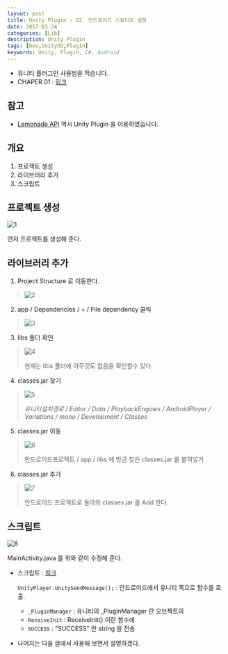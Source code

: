 ```yaml
---
layout: post
title: Unity Plugin - 02. 안드로이드 스튜디오 설정
date: 2017-03-24
categories: [Lib]
description: Unity Plugin
tags: [Dev,Unity3D,Plugin]
keywords: Unity, Plugin, C#, Android
---
```


- 유니티 플러그인 사용법을 적습니다.
- CHAPER 01 : [링크](https://kyechan99.github.io/2017/03/23/Unity-Plugin-01.%EC%9C%A0%EB%8B%88%ED%8B%B0%EC%84%A4%EC%A0%95/)

## 참고
- [Lemonade API](https://github.com/kyechan99/lemonade-android-api-unity-example) 역시 Unity Plugin 을 이용하였습니다.

## 개요
  1. 프로젝트 생성
  2. 라이브러리 추가
  3. 스크립트

## 프로젝트 생성
![1](http://postfiles15.naver.net/MjAxNzAzMjNfMTEx/MDAxNDkwMjI4MDA0NzM2.-MY5AlW1CZ4athfoZ42VBZxK9eAupzl8EapyY2uEN5gg.hyPI2GGb_GRbHEY34foE0k8z4qfdmCz4awITvzK3qPYg.PNG.kyechan99/5.PNG?type=w1)

먼저 프로젝트를 생성해 준다.


## 라이브러리 추가

1. Project Structure 로 이동한다.
  > ![2](http://postfiles8.naver.net/MjAxNzAzMjNfMjIy/MDAxNDkwMjMxNTA4MTI5.F3dfHM3W0PFNNdWC57ZSu95kwwu_lekabvvdgXv3glEg.R5mcRg3PlkQq7uAavC5_u1FYnjMXQSV0y-IBZQcZwyog.PNG.kyechan99/2.PNG?type=w1)

2. app / Dependencies / + / File dependency 클릭
  > ![3](http://postfiles3.naver.net/MjAxNzAzMjNfMTYg/MDAxNDkwMjMxNTA4NDM2.2d0MrnFOgn92srLGYVds0FKGXd-8RFnkBGceGIrX29kg.mOBxEbQfZqXEocm1vatwo9DpobUMxtmlP_T9VYEbM1Ig.PNG.kyechan99/3.PNG?type=w1)

3. libs 폴더 확인
  > ![4](http://postfiles14.naver.net/MjAxNzAzMjNfMTMy/MDAxNDkwMjMxNTA4Njk5.C_B9cVZ56EwY65lPRvKm7aCQssu_V8Ij4jtnT_Iqg4Eg.cTE7h09o985unLdH-tjj85UPWXz94WX78TgM4dSWF5gg.PNG.kyechan99/4.PNG?type=w1)
  >
  > 현재는 libs 폴더에 아무것도 없음을 확인할수 있다.

4. classes.jar 찾기
  > ![5](http://postfiles12.naver.net/MjAxNzAzMjNfNTAg/MDAxNDkwMjMxNTA4OTAw.hZZnWevtixYFmFfiKJcJ5llQwUgGMV1INmu2geLKSw4g.bK1Tx7a58Xxljy9BQhKYzIYWuTeUFadP0Tk2mZW29scg.PNG.kyechan99/5.PNG?type=w1)
  >
  > *유니티설치경로 / Editor / Data / PlaybackEngines / AndroidPlayer / Variations / mono / Development / Classes*

5. classes.jar 이동
  > ![6](http://postfiles11.naver.net/MjAxNzAzMjNfMTA3/MDAxNDkwMjMxNTA5MDk1.kxt-oHaUH8cHCVmL-n2TdHkKT4Twcbt7o6Fr44ttxkIg.zbIrMOCKh2yHCM82q1QdurkAe1UyV1nZ2BivMzrjQEcg.PNG.kyechan99/6.PNG?type=w1)
  >
  > 안드로이드프로젝트 / app / libs 에 방금 찾은 classes.jar 를 붙혀넣기

6. classes.jar 추가
  > ![7](http://postfiles14.naver.net/MjAxNzAzMjNfMjUz/MDAxNDkwMjMxNTA5MzUy.h8fefsv260fg-_ogun5JjAi5iesuMJf_QGE4Oi1xeMkg._Bk9iPFRZ6u_4MUTe6EHDOx8TihM9QEwHosCcTV4zAsg.PNG.kyechan99/7.PNG?type=w1)
  >
  > 안드로이드 프로젝트로 돌아와 classes.jar 를 Add 한다.

  ## 스크립트
  ![8](http://postfiles7.naver.net/MjAxNzAzMjNfMTY4/MDAxNDkwMjMxNTA5NzU1.6TgY4jp-5c_ryyaQP8xvaDpAAO9OuUulBYw--M42JlEg._N-8PrafQ1CXuP2JJg-giRCmDUHvARAlrOusO2MaKYsg.PNG.kyechan99/8.PNG?type=w1)

  MainActivity.java 를 위와 같이 수정해 준다.
  - 스크립트 : [링크](https://gist.github.com/kyechan99/9b2d5e402098f99fdca0cdde324cef4c)

    ```UnityPlayer.UnitySendMessage();``` : 안드로이드에서 유니티 쪽으로 함수를 호출.    
     - ```_PluginManager``` : 유니티의 _PluginManager 란 오브젝트의     
     - ```ReceiveInit``` : ReceiveInit() 이란 함수에     
     - ```SUCCESS``` : "SUCCESS" 란 string 을 전송  

  - 나머지는 다음 글에서 사용해 보면서 설명하겠다.

